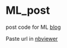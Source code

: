 # ML_post
post code for ML [blog](http://linchrisdeng.github.io)

Paste url in [nbviewer](https://nbviewer.jupyter.org/)



